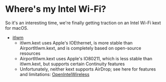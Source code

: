 # Where's my Intel Wi-Fi?

So it's an interesting time, we're finally getting traction on an Intel Wi-Fi kext for macOS.

* [itlwm](https://github.com/OpenIntelWireless/itlwm)
  * itlwm.kext uses Apple's IOEthernet, is more stable than AirportItlwm.kext, and is completely based on open-source resources
  * AirportItlwm.kext uses Apple's IO80211, which is less stable than itlwm.kext, but supports certain Continuity features
  * Unfortunately, neither kext supports AirDrop; see here for features and limitations: [OpenIntelWireless](https://openintelwireless.github.io/)
